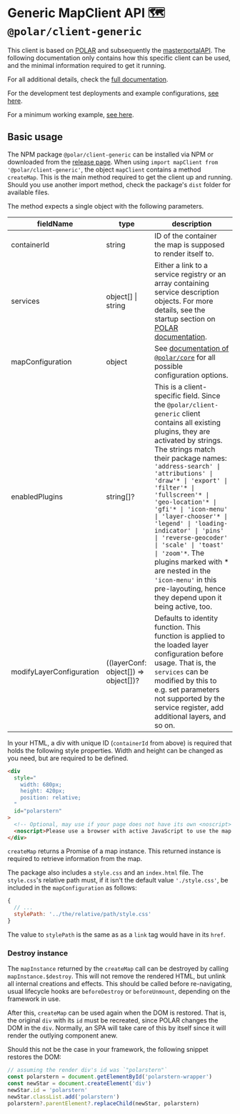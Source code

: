 # Generic MapClient API 🗺️ `@polar/client-generic`

This client is based on [POLAR](https://github.com/Dataport/polar) and subsequently the [masterportalAPI](https://bitbucket.org/geowerkstatt-hamburg/masterportalapi/src/master/). The following documentation only contains how this specific client can be used, and the minimal information required to get it running.

For all additional details, check the [full documentation](https://dataport.github.io/polar/docs/generic/client-generic.html).

For the development test deployments and example configurations, [see here](https://dataport.github.io/polar#plugin-gallery).

For a minimum working example, [see here](https://github.com/dopenguin/polar-fossgis-2024).

## Basic usage

The NPM package `@polar/client-generic` can be installed via NPM or downloaded from the [release page](https://github.com/Dataport/polar/releases). When using `import mapClient from '@polar/client-generic'`, the object `mapClient` contains a method `createMap`. This is the main method required to get the client up and running. Should you use another import method, check the package's `dist` folder for available files.

The method expects a single object with the following parameters.

| fieldName | type | description |
| - | - | - |
| containerId | string | ID of the container the map is supposed to render itself to. |
| services | object[] \| string | Either a link to a service registry or an array containing service description objects. For more details, see the startup section on [POLAR documentation](https://dataport.github.io/polar/documentation.html#configuration). |
| mapConfiguration | object | See [documentation of `@polar/core`](https://dataport.github.io/polar/docs/generic/core.html) for all possible configuration options. |
| enabledPlugins  | string[]? | This is a client-specific field. Since the `@polar/client-generic` client contains all existing plugins, they are activated by strings. The strings match their package names: `'address-search' \| 'attributions' \| 'draw'* \| 'export' \| 'filter'* \| 'fullscreen'* \| 'geo-location'* \| 'gfi'* \| 'icon-menu' \| 'layer-chooser'* \| 'legend' \| 'loading-indicator' \| 'pins' \| 'reverse-geocoder' \| 'scale' \| 'toast' \| 'zoom'*`. The plugins marked with * are nested in the `'icon-menu'` in this pre-layouting, hence they depend upon it being active, too. |
| modifyLayerConfiguration | ((layerConf: object[]) => object[])? | Defaults to identity function. This function is applied to the loaded layer configuration before usage. That is, the `services` can be modified by this to e.g. set parameters not supported by the service register, add additional layers, and so on. |

In your HTML, a div with unique ID (`containerId` from above) is required that holds the following style properties. Width and height can be changed as you need, but are required to be defined.

```html
<div
  style="
    width: 680px;
    height: 420px;
    position: relative;
  "
  id="polarstern"
>
  <!-- Optional, may use if your page does not have its own <noscript> information -->
  <noscript>Please use a browser with active JavaScript to use the map client.</noscript>
</div>
```

`createMap` returns a Promise of a map instance. This returned instance is required to retrieve information from the map.

The package also includes a `style.css` and an `index.html` file. The `style.css`'s relative path must, if it isn't the default value `'./style.css'`, be included in the `mapConfiguration` as follows:

```js
{
  // ...
  stylePath: '../the/relative/path/style.css'
}
```

The value to `stylePath` is the same as as a `link` tag would have in its `href`.

### Destroy instance

The `mapInstance` returned by the `createMap` call can be destroyed by calling `mapInstance.$destroy`. This will not remove the rendered HTML, but unlink all internal creations and effects. This should be called before re-navigating, usual lifecycle hooks are `beforeDestroy` or `beforeUnmount`, depending on the framework in use.

After this, `createMap` can be used again when the DOM is restored. That is, the original `div` with its `id` must be recreated, since POLAR changes the DOM in the `div`. Normally, an SPA will take care of this by itself since it will render the outlying component anew.

Should this not be the case in your framework, the following snippet restores the DOM:

```js
// assuming the render div's id was `"polarstern"`
const polarstern = document.getElementById('polarstern-wrapper')
const newStar = document.createElement('div')
newStar.id = 'polarstern'
newStar.classList.add('polarstern')
polarstern?.parentElement?.replaceChild(newStar, polarstern)
```

